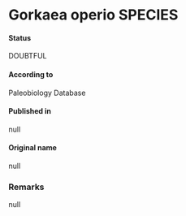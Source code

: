 Gorkaea operio SPECIES
=======

#### Status
DOUBTFUL

#### According to
Paleobiology Database

#### Published in
null

#### Original name
null

### Remarks
null